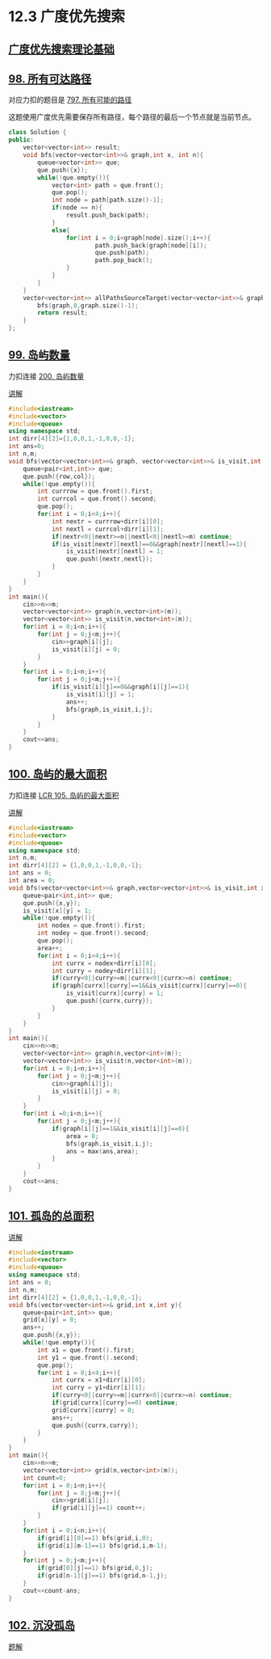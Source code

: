 # 12.3 广度优先搜索

## [广度优先搜索理论基础](https://programmercarl.com/kamacoder/%E5%9B%BE%E8%AE%BA%E5%B9%BF%E6%90%9C%E7%90%86%E8%AE%BA%E5%9F%BA%E7%A1%80.html#%E5%B9%BF%E6%90%9C%E7%9A%84%E4%BD%BF%E7%94%A8%E5%9C%BA%E6%99%AF)

## [98. 所有可达路径](https://kamacoder.com/problempage.php?pid=1170)

对应力扣的题目是 [797. 所有可能的路径](https://leetcode.cn/problems/all-paths-from-source-to-target/)

这题使用广度优先需要保存所有路径，每个路径的最后一个节点就是当前节点。

```cpp
class Solution {
public:
    vector<vector<int>> result;
    void bfs(vector<vector<int>>& graph,int x, int n){
        queue<vector<int>> que;
        que.push({x});
        while(!que.empty()){
            vector<int> path = que.front();
            que.pop();
            int node = path[path.size()-1];
            if(node == n){
                result.push_back(path);
            }
            else{
                for(int i = 0;i<graph[node].size();i++){
                        path.push_back(graph[node][i]);
                        que.push(path);
                        path.pop_back();
                }
            }
        }
    }
    vector<vector<int>> allPathsSourceTarget(vector<vector<int>>& graph) {
        bfs(graph,0,graph.size()-1);
        return result;
    }
};
```

## [99. 岛屿数量](https://kamacoder.com/problempage.php?pid=1171)

力扣连接 [200. 岛屿数量](https://leetcode.cn/problems/number-of-islands/)

[讲解](https://programmercarl.com/kamacoder/0099.%E5%B2%9B%E5%B1%BF%E7%9A%84%E6%95%B0%E9%87%8F%E5%B9%BF%E6%90%9C.html)

```cpp
#include<iostream>
#include<vector>
#include<queue>
using namespace std;
int dirr[4][2]={1,0,0,1,-1,0,0,-1};
int ans=0;
int n,m;
void bfs(vector<vector<int>>& graph, vector<vector<int>>& is_visit,int row,int col){
    queue<pair<int,int>> que;
    que.push({row,col});
    while(!que.empty()){
        int currrow = que.front().first;
        int currcol = que.front().second;
        que.pop();
        for(int i = 0;i<4;i++){
            int nextr = currrow+dirr[i][0];
            int nextl = currcol+dirr[i][1];
            if(nextr<0||nextr>=n||nextl<0||nextl>=m) continue;
            if(is_visit[nextr][nextl]==0&&graph[nextr][nextl]==1){
                is_visit[nextr][nextl] = 1;
                que.push({nextr,nextl});
            }
        }
    }
}
int main(){
    cin>>n>>m;
    vector<vector<int>> graph(n,vector<int>(m));
    vector<vector<int>> is_visit(n,vector<int>(m));
    for(int i = 0;i<n;i++){
        for(int j = 0;j<m;j++){
            cin>>graph[i][j];
            is_visit[i][j] = 0;
        }
    }
    for(int i = 0;i<n;i++){
        for(int j = 0;j<m;j++){
            if(is_visit[i][j]==0&&graph[i][j]==1){
                is_visit[i][j] = 1;
                ans++;
                bfs(graph,is_visit,i,j);
            }
        }
    }
    cout<<ans;
}
```

## [100. 岛屿的最大面积](https://kamacoder.com/problempage.php?pid=1172)

力扣连接 [LCR 105. 岛屿的最大面积](https://leetcode.cn/problems/ZL6zAn/)

[讲解](https://programmercarl.com/kamacoder/0100.%E5%B2%9B%E5%B1%BF%E7%9A%84%E6%9C%80%E5%A4%A7%E9%9D%A2%E7%A7%AF.html#%E6%80%9D%E8%B7%AF)

```cpp
#include<iostream>
#include<vector>
#include<queue>
using namespace std;
int n,m;
int dirr[4][2] = {1,0,0,1,-1,0,0,-1};
int ans = 0;
int area = 0;
void bfs(vector<vector<int>>& graph,vector<vector<int>>& is_visit,int x,int y){
    queue<pair<int,int>> que;
    que.push({x,y});
    is_visit[x][y] = 1;
    while(!que.empty()){
        int nodex = que.front().first;
        int nodey = que.front().second;
        que.pop();
        area++;
        for(int i = 0;i<4;i++){
            int currx = nodex+dirr[i][0];
            int curry = nodey+dirr[i][1];
            if(curry<0||curry>=m||currx<0||currx>=n) continue;
            if(graph[currx][curry]==1&&is_visit[currx][curry]==0){
                is_visit[currx][curry] = 1;
                que.push({currx,curry});
            }
        }
    }
}
int main(){
    cin>>n>>m;
    vector<vector<int>> graph(n,vector<int>(m));
    vector<vector<int>> is_visit(n,vector<int>(m));
    for(int i = 0;i<n;i++){
        for(int j = 0;j<m;j++){
            cin>>graph[i][j];
            is_visit[i][j] = 0;
        }
    }
    for(int i =0;i<n;i++){
        for(int j = 0;j<m;j++){
            if(graph[i][j]==1&&is_visit[i][j]==0){
                area = 0;
                bfs(graph,is_visit,i,j);
                ans = max(ans,area);
            }
        }
    }
    cout<<ans;
}
```

## [101. 孤岛的总面积](https://kamacoder.com/problempage.php?pid=1173)

[讲解](https://programmercarl.com/kamacoder/0101.%E5%AD%A4%E5%B2%9B%E7%9A%84%E6%80%BB%E9%9D%A2%E7%A7%AF.html#%E6%80%9D%E8%B7%AF)

```cpp
#include<iostream>
#include<vector>
#include<queue>
using namespace std;
int ans = 0;
int n,m;
int dirr[4][2] = {1,0,0,1,-1,0,0,-1};
void bfs(vector<vector<int>>& grid,int x,int y){
    queue<pair<int,int>> que;
    grid[x][y] = 0;
    ans++;
    que.push({x,y});
    while(!que.empty()){
        int x1 = que.front().first;
        int y1 = que.front().second;
        que.pop();
        for(int i = 0;i<4;i++){
            int currx = x1+dirr[i][0];
            int curry = y1+dirr[i][1];
            if(curry<0||curry>=m||currx<0||currx>=n) continue;
            if(grid[currx][curry]==0) continue;
            grid[currx][curry] = 0;
            ans++;
            que.push({currx,curry});
        }
    }
}
int main(){
    cin>>n>>m;
    vector<vector<int>> grid(n,vector<int>(m));
    int count=0;
    for(int i = 0;i<n;i++){
        for(int j = 0;j<m;j++){
            cin>>grid[i][j];
            if(grid[i][j]==1) count++;
        }
    }
    for(int i = 0;i<n;i++){
        if(grid[i][0]==1) bfs(grid,i,0);
        if(grid[i][m-1]==1) bfs(grid,i,m-1);
    }
    for(int j = 0;j<m;j++){
        if(grid[0][j]==1) bfs(grid,0,j);
        if(grid[n-1][j]==1) bfs(grid,n-1,j);
    }
    cout<<count-ans;
}
```

## [102. 沉没孤岛](https://kamacoder.com/problempage.php?pid=1174)

[题解](https://programmercarl.com/kamacoder/0102.%E6%B2%89%E6%B2%A1%E5%AD%A4%E5%B2%9B.html#%E6%80%9D%E8%B7%AF)

```

```